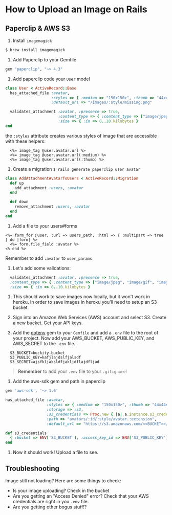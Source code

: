 # How to Upload an Image on Rails



## Paperclip & AWS S3


1. Install `imagemagick`

  ```bash
  $ brew install imagemagick
  ```

1. Add Paperclip to your Gemfile

  ```ruby
  gem "paperclip", "~> 4.3"
  ```

1. Add paperclip code your `User` model

  ```ruby
  class User < ActiveRecord::Base
    has_attached_file :avatar,
                      :styles => { :medium => "150x150>", :thumb => "44x44#>" },
                      :default_url => "/images/:style/missing.png"

    validates_attachment :avatar, :presence => true,
                         :content_type => { :content_type => ["image/jpeg", "image/gif", "image/png"] },
                         :size => { :in => 0..10.kilobytes }
  end
  ```

  the `:styles` attribute creates various styles of image that are accessible with these helpers:

  ```
    <%= image_tag @user.avatar.url %>
    <%= image_tag @user.avatar.url(:medium) %>
    <%= image_tag @user.avatar.url(:thumb) %>
  ```

1. Create a migration `$ rails generate paperclip user avatar`

  ```ruby
  class AddAttachmentAvatarToUsers < ActiveRecord::Migration
    def up
      add_attachment :users, :avatar
    end

    def down
      remove_attachment :users, :avatar
    end
  end
  ```

1. Add a file to your users#forms

  ```
  <%= form_for @user, :url => users_path, :html => { :multipart => true } do |form| %>
    <%= form.file_field :avatar %>
  <% end %>
  ```
  Remember to add `:avatar` to `user_params`

1. Let's add some validations:

  ```ruby
    validates_attachment :avatar, :presence => true,
    :content_type => { :content_type => ["image/jpeg", "image/gif", "image/png"] },
    :size => { :in => 0..10.kilobytes }
  ```

1. This should work to save images now locally, but it won't work in heroku. In order to save images in heroku you'll need to setup an S3 bucket.

1. Sign into an Amazon Web Services (AWS) account and select S3. Create a new bucket. Get your API keys.

1. Add the [dotenv](https://github.com/bkeepers/dotenv) gem to your `Gemfile` and add a `.env` file to the root of your project. Now add your AWS_BUCKET, AWS_PUBLIC_KEY, and AWS_SECRET to the `.env` file.

  ```
    S3_BUCKET=buckity-bucket
    S3_PUBLIC_KEY=kafjlajdslfjalsdf
    S3_SECRET=ajsfkljaksldfjakljdflajdfljad
  ```
> **Remember** to add your `.env` file to your `.gitignore`!

1. Add the aws-sdk gem and path in paperclip

  ```ruby
  gem 'aws-sdk', '~> 1.6'
  ```

  ```ruby
  has_attached_file :avatar,
                    :styles => { :medium => "150x150>", :thumb => "44x44#>" },
                    :storage => :s3,
                    :s3_credentials => Proc.new { |a| a.instance.s3_credentials },
                    :path => "avatars/:id/:style/avatar.:extension",
                    :default_url => "https://s3.amazonaws.com/<<BUCKET>>/defaults/default_avatar.png"

  def s3_credentials
    { :bucket => ENV['S3_BUCKET'], :access_key_id => ENV['S3_PUBLIC_KEY'], :secret_access_key => ENV['S3_SECRET'] }
  end
  ```
1. Now it should work! Upload a file to see.

## Troubleshooting

Image still not loading? Here are some things to check:

  * Is your image uploading? Check in the bucket
  * Are you getting an "Access Denied" error? Check that your AWS credentials are right in you `.env` file.
  * Are you getting other bogus stuff!?
